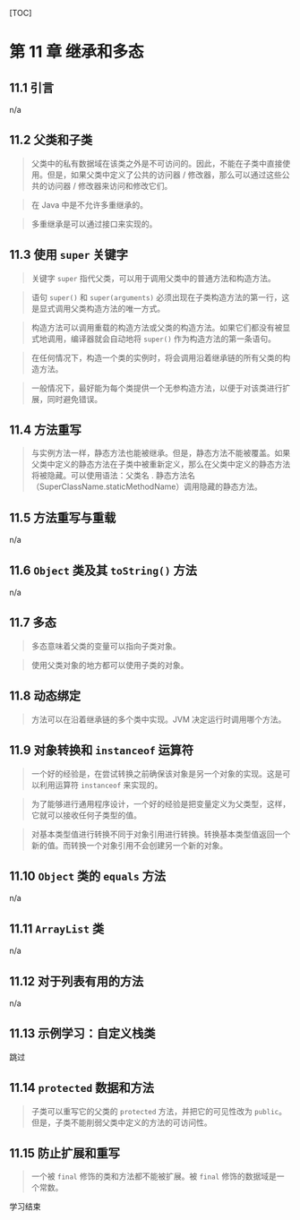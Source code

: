 [TOC]

# 第 11 章 继承和多态

## 11.1 引言

n/a

## 11.2 父类和子类

> 父类中的私有数据域在该类之外是不可访问的。因此，不能在子类中直接使用。但是，如果父类中定义了公共的访问器 / 修改器，那么可以通过这些公共的访问器 / 修改器来访问和修改它们。


> 在 Java 中是不允许多重继承的。

> 多重继承是可以通过接口来实现的。

## 11.3 使用 `super` 关键字

> 关键字 `super` 指代父类，可以用于调用父类中的普通方法和构造方法。

> 语句 `super()` 和 `super(arguments)` 必须出现在子类构造方法的第一行，这是显式调用父类构造方法的唯一方式。

> 构造方法可以调用重载的构造方法或父类的构造方法。如果它们都没有被显式地调用，编译器就会自动地将 `super()` 作为构造方法的第一条语句。

> 在任何情况下，构造一个类的实例时，将会调用沿着继承链的所有父类的构造方法。

> 一般情况下，最好能为每个类提供一个无参构造方法，以便于对该类进行扩展，同时避免错误。

## 11.4 方法重写

> 与实例方法一样，静态方法也能被继承。但是，静态方法不能被覆盖。如果父类中定义的静态方法在子类中被重新定义，那么在父类中定义的静态方法将被隐藏。可以使用语法：父类名 . 静态方法名（SuperClassName.staticMethodName）调用隐藏的静态方法。

## 11.5 方法重写与重载

n/a

## 11.6 `Object` 类及其 `toString()` 方法

n/a

## 11.7 多态

> 多态意味着父类的变量可以指向子类对象。

> 使用父类对象的地方都可以使用子类的对象。

## 11.8 动态绑定

> 方法可以在沿着继承链的多个类中实现。JVM 决定运行时调用哪个方法。

## 11.9 对象转换和 `instanceof` 运算符

> 一个好的经验是，在尝试转换之前确保该对象是另一个对象的实现。这是可以利用运算符 `instanceof` 来实现的。

> 为了能够进行通用程序设计，一个好的经验是把变量定义为父类型，这样，它就可以接收任何子类型的值。

> 对基本类型值进行转换不同于对象引用进行转换。转换基本类型值返回一个新的值。而转换一个对象引用不会创建另一个新的对象。

## 11.10 `Object` 类的 `equals` 方法

n/a

## 11.11 `ArrayList` 类

n/a

## 11.12 对于列表有用的方法

n/a

## 11.13 示例学习：自定义栈类

跳过

## 11.14 `protected` 数据和方法

> 子类可以重写它的父类的 `protected` 方法，并把它的可见性改为 `public`。但是，子类不能削弱父类中定义的方法的可访问性。

## 11.15 防止扩展和重写

> 一个被 `final` 修饰的类和方法都不能被扩展。被 `final` 修饰的数据域是一个常数。

学习结束

